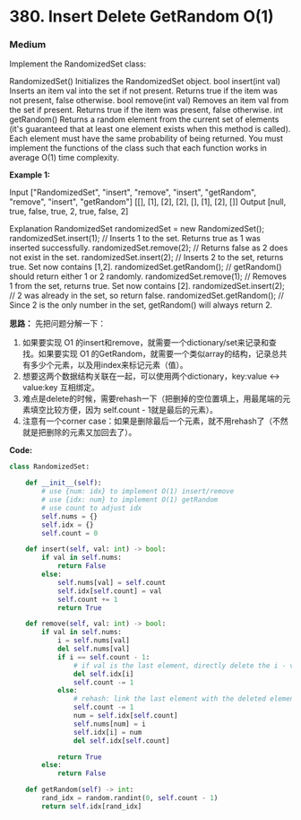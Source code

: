 # 380. Insert Delete GetRandom O(1)
### Medium

Implement the RandomizedSet class:

RandomizedSet() Initializes the RandomizedSet object.
bool insert(int val) Inserts an item val into the set if not present. Returns true if the item was not present, false otherwise.
bool remove(int val) Removes an item val from the set if present. Returns true if the item was present, false otherwise.
int getRandom() Returns a random element from the current set of elements (it's guaranteed that at least one element exists when this method is called). Each element must have the same probability of being returned.
You must implement the functions of the class such that each function works in average O(1) time complexity.

**Example 1:**

Input
["RandomizedSet", "insert", "remove", "insert", "getRandom", "remove", "insert", "getRandom"]
[[], [1], [2], [2], [], [1], [2], []]
Output
[null, true, false, true, 2, true, false, 2]

Explanation
RandomizedSet randomizedSet = new RandomizedSet();
randomizedSet.insert(1); // Inserts 1 to the set. Returns true as 1 was inserted successfully.
randomizedSet.remove(2); // Returns false as 2 does not exist in the set.
randomizedSet.insert(2); // Inserts 2 to the set, returns true. Set now contains [1,2].
randomizedSet.getRandom(); // getRandom() should return either 1 or 2 randomly.
randomizedSet.remove(1); // Removes 1 from the set, returns true. Set now contains [2].
randomizedSet.insert(2); // 2 was already in the set, so return false.
randomizedSet.getRandom(); // Since 2 is the only number in the set, getRandom() will always return 2.

**思路：**
先把问题分解一下：
1. 如果要实现 O1 的insert和remove，就需要一个dictionary/set来记录和查找。如果要实现 O1 的GetRandom，就需要一个类似array的结构，记录总共有多少个元素，以及用index来标记元素（值）。
2. 想要这两个数据结构关联在一起，可以使用两个dictionary，key:value <-> value:key 互相绑定。
3. 难点是delete的时候，需要rehash一下（把删掉的空位置填上，用最尾端的元素填空比较方便，因为 self.count - 1就是最后的元素）。
4. 注意有一个corner case：如果是删除最后一个元素，就不用rehash了（不然就是把删除的元素又加回去了）。


**Code:**
```python
class RandomizedSet:

    def __init__(self):
        # use {num: idx} to implement O(1) insert/remove
        # use {idx: num} to implement O(1) getRandom
        # use count to adjust idx
        self.nums = {}
        self.idx = {}
        self.count = 0

    def insert(self, val: int) -> bool:
        if val in self.nums:
            return False
        else:
            self.nums[val] = self.count
            self.idx[self.count] = val
            self.count += 1
            return True

    def remove(self, val: int) -> bool:
        if val in self.nums:
            i = self.nums[val]
            del self.nums[val]
            if i == self.count - 1:
                # if val is the last element, directly delete the i - val record
                del self.idx[i]
                self.count -= 1
            else:
                # rehash: link the last element with the deleted element's index (i)
                self.count -= 1
                num = self.idx[self.count]
                self.nums[num] = i
                self.idx[i] = num
                del self.idx[self.count]

            return True
        else:
            return False

    def getRandom(self) -> int:
        rand_idx = random.randint(0, self.count - 1)
        return self.idx[rand_idx]
```

